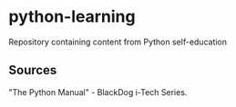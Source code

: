 # python-learning

Repository containing content from Python self-education

## Sources

"The Python Manual" - BlackDog i-Tech Series.
